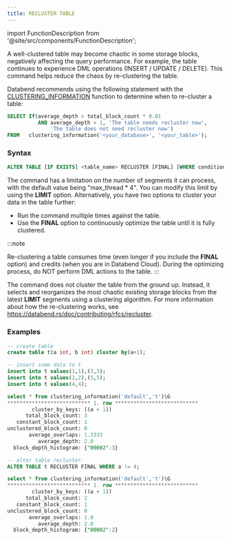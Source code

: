```yaml
---
title: RECLUSTER TABLE
---
```


import FunctionDescription from '@site/src/components/FunctionDescription';

<FunctionDescription description="Introduced: v1.2.25"/>

A well-clustered table may become chaotic in some storage blocks, negatively affecting the query performance. For example, the table continues to experience DML operations (INSERT / UPDATE / DELETE). This command helps reduce the chaos by re-clustering the table.

Databend recommends using the following statement with the [CLUSTERING_INFORMATION](../../../15-sql-functions/111-system-functions/clustering_information.md) function to determine when to re-cluster a table:

```sql
SELECT If(average_depth > total_block_count * 0.01
          AND average_depth > 1, 'The table needs recluster now',
              'The table does not need recluster now')
FROM   clustering_information('<your_database>', '<your_table>'); 
```

### Syntax

```sql
ALTER TABLE [IF EXISTS] <table_name> RECLUSTER [FINAL] [WHERE condition] [LIMIT <segment_count>]
```

The command has a limitation on the number of segments it can process, with the default value being "max_thread * 4". You can modify this limit by using the **LIMIT** option. Alternatively, you have two options to cluster your data in the table further:

- Run the command multiple times against the table.
- Use the **FINAL** option to continuously optimize the table until it is fully clustered.

:::note

Re-clustering a table consumes time (even longer if you include the **FINAL** option) and credits (when you are in Databend Cloud). During the optimizing process, do NOT perform DML actions to the table.
:::

The command does not cluster the table from the ground up. Instead, it selects and reorganizes the most chaotic existing storage blocks from the latest **LIMIT** segments using a clustering algorithm. For more information about how the re-clustering works, see https://databend.rs/doc/contributing/rfcs/recluster.

### Examples

```sql
-- create table
create table t(a int, b int) cluster by(a+1);

-- insert some data to t
insert into t values(1,1),(3,3);
insert into t values(2,2),(5,5);
insert into t values(4,4);

select * from clustering_information('default','t')\G
*************************** 1. row ***************************
        cluster_by_keys: ((a + 1))
      total_block_count: 3
   constant_block_count: 1
unclustered_block_count: 0
       average_overlaps: 1.3333
          average_depth: 2.0
  block_depth_histogram: {"00002":3}

-- alter table recluster
ALTER TABLE t RECLUSTER FINAL WHERE a != 4;

select * from clustering_information('default','t')\G
*************************** 1. row ***************************
        cluster_by_keys: ((a + 1))
      total_block_count: 2
   constant_block_count: 1
unclustered_block_count: 0
       average_overlaps: 1.0
          average_depth: 2.0
  block_depth_histogram: {"00002":2}
```